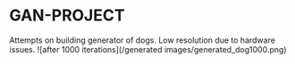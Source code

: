# GAN-PROJECT
Attempts on building generator of dogs. Low resolution due to hardware issues.
 ![after 1000 iterations](/generated images/generated_dog1000.png)


